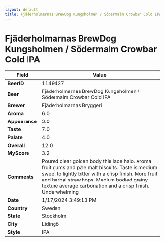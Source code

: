 ```yaml
---
layout: default
title: Fjäderholmarnas BrewDog Kungsholmen / Södermalm Crowbar Cold IPA
---
```


# Fjäderholmarnas BrewDog Kungsholmen / Södermalm Crowbar Cold IPA

| Field         | Value     |
|---------------|-----------|
| **BeerID** | 1149427 |
| **Beer** | Fjäderholmarnas BrewDog Kungsholmen / Södermalm Crowbar Cold IPA |
| **Brewer** | Fjäderholmarnas Bryggeri |
| **Aroma** | 6.0 |
| **Appearance** | 3.0 |
| **Taste** | 7.0 |
| **Palate** | 4.0 |
| **Overall** | 12.0 |
| **MyScore** | 3.2 |
| **Comments** | Poured clear golden body thin lace halo. Aroma fruit gums and pale malt biscuits. Taste is medium sweet to lightly bitter with a crisp finish. More fruit and herbal straw hops. Medium bodied grainy texture average carbonation and a crisp finish. Underwhelming  |
| **Date** | 1/17/2024 3:49:13 PM |
| **Country** | Sweden |
| **State** | Stockholm |
| **City** | Lidingö |
| **Style** | IPA |
